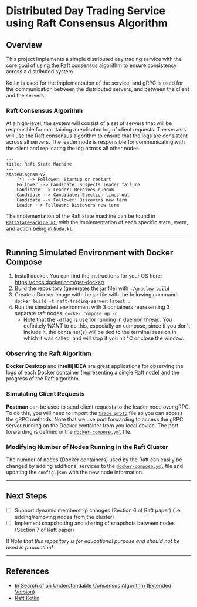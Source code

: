 # Distributed Day Trading Service using Raft Consensus Algorithm

## Overview

This project implements a simple distributed day trading service with the core goal of using the Raft consensus algorithm to ensure consistency across a distributed system.

Kotlin is used for the implementation of the service, and gRPC is used for the communication between the distributed servers, and between the client and the servers.

### Raft Consensus Algorithm
At a high-level, the system will consist of a set of servers that will be responsible for maintaining a replicated log of client requests. 
The servers will use the Raft consensus algorithm to ensure that the logs are consistent across all servers. 
The leader node is responsible for communicating with the client and replicating the log across all other nodes.

```mermaid
---
title: Raft State Machine
---
stateDiagram-v2
    [*] --> Follower: Startup or restart
    Follower --> Candidate: Suspects leader failure
    Candidate --> Leader: Receives quorum
    Candidate --> Candidate: Election times out
    Candidate --> Follower: Discovers new term
    Leader --> Follower: Discovers new term
```

The implementation of the Raft state machine can be found in [`RaftStateMachine.kt`](app/src/main/kotlin/cs416/lambda/capstone/state/RaftStateMachine.kt),
with the implementation of each specific state, event, and action being in [`Node.kt`](app/src/main/kotlin/cs416/lambda/capstone/Node.kt).

---

## Running Simulated Environment with Docker Compose

1. Install docker. You can find the instructions for your OS here: https://docs.docker.com/get-docker/
2. Build the repository (generates the jar file) with `./gradlew build`
3. Create a Docker image with the jar file with the following command: `docker build -t raft-trading-server:latest .`
4. Run the simulated environment with 3 containers representing 3 separate raft nodes: `docker compose up -d`
   - Note that the `-d` flag is use for running in daemon thread. You definitely *WANT* to do this, especially on compose,
    since if you don't include it, the container(s) will be tied to the terminal session in which it was called, 
    and will stop if you hit ^C or close the window. 

### Observing the Raft Algorithm
**Docker Desktop** and **Intellij IDEA** are great applications for observing the logs of each Docker container (representing a single Raft node) and the progress of the Raft algorithm.

### Simulating Client Requests
**Postman** can be used to send client requests to the leader node over gRPC. To do this, you will need to import the [`trade.proto`](app/src/main/proto/trade.proto) file so you can access the gRPC methods.
Note that we use port forwarding to access the gRPC server running on the Docker container from you local device. The port forwarding is defined in the [`docker-compose.yml`](docker-compose.yml) file.

### Modifying Number of Nodes Running in the Raft Cluster
The number of nodes (Docker containers) used by the Raft can easily be changed by adding additional services to the [`docker-compose.yml`](docker-compose.yml) file
and updating the `config.json` with the new node information.

---

## Next Steps
-[ ] Support dynamic membership changes (Section 6 of Raft paper) (i.e. adding/removing nodes from the cluster)
-[ ] Implement snapshotting and sharing of snapshots between nodes (Section 7 of Raft paper)

‼️ _Note that this repository is for educational purpose and should not be used in production!_ 

---

## References
- [In Search of an Understandable Consensus Algorithm
  (Extended Version)](https://raft.github.io/raft.pdf)
- [Raft Kotlin](https://github.com/AChepurnoi/raft-kotlin)
